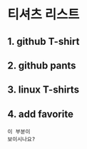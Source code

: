 # 티셔츠 리스트
## 1. github T-shirt
## 2. github pants
## 3. linux T-shirts
## 4. add favorite
```
이 부분이 
보이시나요?
```
